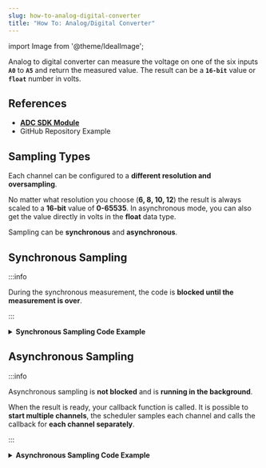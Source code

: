 ```yaml
---
slug: how-to-analog-digital-converter
title: "How To: Analog/Digital Converter"
---
```

import Image from '@theme/IdealImage';

Analog to digital converter can measure the voltage on one of the six inputs **`A0`** to **`A5`** and return the measured value. The result can be a **`16-bit`** value or **`float`** number in volts.

## References
- [**ADC SDK Module**](https://sdk.hardwario.com/group__twr__adc.html)
- GitHub Repository Example

## Sampling Types

Each channel can be configured to a **different resolution and oversampling**.

No matter what resolution you choose (**6, 8, 10, 12**) the result is always scaled to a **16-bit** value of **0-65535**.
In asynchronous mode, you can also get the value directly in volts in the **float** data type.

Sampling can be **synchronous** and **asynchronous**.

## Synchronous Sampling

:::info

  During the synchronous measurement, the code is **blocked until the measurement is over**.

:::

<details><summary><b>Synchronous Sampling Code Example</b></summary>
<p>

  ```c showLineNumbers
  #include <application.h>

  void application_init(void)
  {
      twr_log_init(TWR_LOG_LEVEL_DEBUG, TWR_LOG_TIMESTAMP_OFF);

      twr_adc_init();
  }

  void application_task()
  {
      uint16_t adc;

      twr_adc_get_value(TWR_ADC_CHANNEL_A2, &adc);
      twr_log_debug("%d", adc);

      twr_scheduler_plan_current_relative(200);
  }
  ```

</p>
</details>

## Asynchronous Sampling

:::info

  Asynchronous sampling is **not blocked** and is **running in the background**.

  When the result is ready, your callback function is called. It is possible to **start multiple channels**, the scheduler samples each channel and calls the callback for **each channel separately**.

:::

<details><summary><b>Asynchronous Sampling Code Example</b></summary>
<p>

  ```c showLineNumbers
  #include <application.h>

  static void _adc_event_handler(twr_adc_channel_t channel, twr_adc_event_t event, void *param)
  {
      (void) channel;
      (void) param;

      if (event == TWR_ADC_EVENT_DONE)
      {
          uint16_t adc;
          twr_adc_async_get_value(TWR_ADC_CHANNEL_A2, &adc);
          twr_log_debug("%d", adc);

          float voltage;
          twr_adc_get_result_voltage(TWR_ADC_CHANNEL_A2, &voltage);
          twr_log_debug("%f", voltage);
      }
  }

  void application_init(void)
  {
      twr_log_init(TWR_LOG_LEVEL_DEBUG, TWR_LOG_TIMESTAMP_OFF);

      twr_adc_init();
      twr_adc_set_event_handler(TWR_ADC_CHANNEL_A2, _adc_event_handler, NULL);
      twr_adc_resolution_set(TWR_ADC_CHANNEL_A2, TWR_ADC_RESOLUTION_12_BIT);
      twr_adc_oversampling_set(TWR_ADC_CHANNEL_A2, TWR_ADC_OVERSAMPLING_256);
  }

  void application_task()
  {
      twr_adc_async_measure(TWR_ADC_CHANNEL_A2);

      twr_scheduler_plan_current_relative(200);
  }
  ```

</p>
</details>
